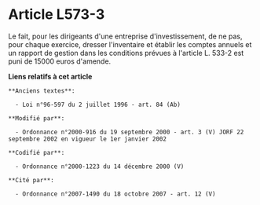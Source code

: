 # Article L573-3

Le fait, pour les dirigeants d'une entreprise d'investissement, de ne pas, pour chaque exercice, dresser l'inventaire et
établir les comptes annuels et un rapport de gestion dans les conditions prévues à l'article L. 533-2 est puni de 15000 euros
d'amende.

**Liens relatifs à cet article**

	**Anciens textes**:

	  - Loi n°96-597 du 2 juillet 1996 - art. 84 (Ab)

	**Modifié par**:

	  - Ordonnance n°2000-916 du 19 septembre 2000 - art. 3 (V) JORF 22 septembre 2002 en vigueur le 1er janvier 2002

	**Codifié par**:

	  - Ordonnance n°2000-1223 du 14 décembre 2000 (V)

	**Cité par**:

	  - Ordonnance n°2007-1490 du 18 octobre 2007 - art. 12 (V)
